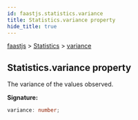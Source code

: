 ```yaml
---
id: faastjs.statistics.variance
title: Statistics.variance property
hide_title: true
---
```

[faastjs](./faastjs.md) &gt; [Statistics](./faastjs.statistics.md) &gt; [variance](./faastjs.statistics.variance.md)

## Statistics.variance property

The variance of the values observed.

<b>Signature:</b>

```typescript
variance: number;
```